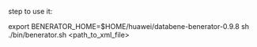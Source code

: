 step to use it:
    
   export BENERATOR_HOME=$HOME/huawei/databene-benerator-0.9.8
   sh ./bin/benerator.sh <path_to_xml_file>
